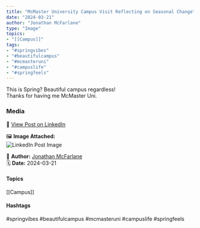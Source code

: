 ```yaml
---
title: "McMaster University Campus Visit Reflecting on Seasonal Change"  
date: "2024-03-21"  
author: "Jonathan McFarlane"  
type: "Image"  
topics:  
- "[[Campus]]"   
tags:  
- "#springvibes"  
- "#beautifulcampus"  
- "#mcmasteruni"  
- "#campuslife"  
- "#springfeels" 
---
```


 

This is Spring? Beautiful campus regardless!  
Thanks for having me McMaster Uni.

### Media

🔗 [View Post on LinkedIn](https://www.linkedin.com/feed/update/urn:li:activity:7176726373237972992)  
  
🖼 **Image Attached:**  
![LinkedIn Post Image](https://media.licdn.com/dms/image/v2/D5622AQHzEDKrOqH58Q/feedshare-shrink_2048_1536/feedshare-shrink_2048_1536/0/1711064903274?e=1744848000&v=beta&t=b1nat8vwtCinp-hnLbNuFabJxQgIHK_7E374dkipNik)  
  
👤 **Author:** [Jonathan McFarlane](https://www.linkedin.com/in/jonathanmcfarlane/)  
🗓️ **Date:** 2024-03-21

#### Topics

[[Campus]]  

#### Hashtags

#springvibes #beautifulcampus #mcmasteruni #campuslife #springfeels